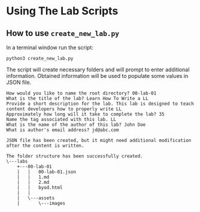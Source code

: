 # Using The Lab Scripts

## How to use `create_new_lab.py`

In a terminal window run the script: 

`python3 create_new_lab.py`

The script will create necessary folders and will prompt to enter additional information. Obtained information will be used to populate some values in JSON file.

```
How would you like to name the root directory? 00-lab-01
What is the title of the lab? Learn How To Write a LL
Provide a short description for the lab. This lab is designed to teach content developers how to properly write LL
Approximately how long will it take to complete the lab? 35
Name the tag associated with this lab. LL
What is the name of the author of this lab? John Doe
What is author's email address? jd@abc.com

JSON file has been created, but it might need additional modification after the content is written.

The folder structure has been successfully created.
\---labs
    +---00-lab-01
    |   |   00-lab-01.json
    |   |   1.md
    |   |   2.md
    |   |   byod.html
    |   |
    |   \---assets
    |       \---images

```

